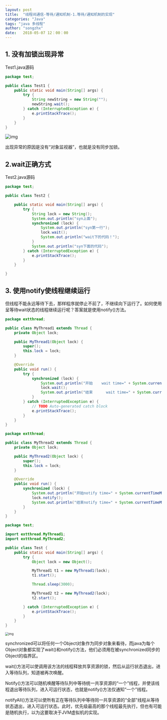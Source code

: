 ```yaml
---
layout: post
title:  "线程间通信-等待/通知机制-1.等待/通知机制的实现"
categories: "Java"
tags: "java 多线程"
author: "songzhx"
date:   2018-05-07 12：00：00
---
```


## 1. 没有加锁出现异常

Test1.java源码

```java
package test;

public class Test1 {
	public static void main(String[] args) {
		try {
			String newString = new String("");
			newString.wait();
		} catch (InterruptedException e) {
			e.printStackTrace();
		}
	}
}
```

![img](https://tva1.sinaimg.cn/large/006y8mN6gy1g6fcsud3xqj312e094abt.jpg)

出现异常的原因是没有“对象监视器”，也就是没有同步加锁。

## 2.wait正确方式

Test2.java源码

```java
package test;

public class Test2 {

	public static void main(String[] args) {
		try {
			String lock = new String();
			System.out.println("syn上面");
			synchronized (lock) {
				System.out.println("syn第一行");
				lock.wait();
				System.out.println("wait下的代码！");
			}
			System.out.println("syn下面的代码");
		} catch (InterruptedException e) {
			e.printStackTrace();
		}
	}

}

```

## 3. 使用notify使线程继续运行

​       但线程不能永远等待下去，那样程序就停止不前了，不继续向下运行了。如何使用呈等待wait状态的线程继续运行呢？答案就是使用notify()方法。

```java
package extthread;

public class MyThread1 extends Thread {
	private Object lock;

	public MyThread1(Object lock) {
		super();
		this.lock = lock;
	}

	@Override
	public void run() {
		try {
			synchronized (lock) {
				System.out.println("开始    wait time=" + System.currentTimeMillis());
				lock.wait();
				System.out.println("结束      wait time=" + System.currentTimeMillis());
			}
		} catch (InterruptedException e) {
			// TODO Auto-generated catch block
			e.printStackTrace();
		}
	}
}

```

```java
package extthread;

public class MyThread2 extends Thread {
	private Object lock;

	public MyThread2(Object lock) {
		super();
		this.lock = lock;
	}

	@Override
	public void run() {
		synchronized (lock) {
			System.out.println("开始notify time=" + System.currentTimeMillis());
			lock.notify();
			System.out.println("结束notify time=" + System.currentTimeMillis());
		}
	}
}

```

````java
package test;

import extthread.MyThread1;
import extthread.MyThread2;

public class Test {
	public static void main(String[] args) {
		try {
			Object lock = new Object();

			MyThread1 t1 = new MyThread1(lock);
			t1.start();

			Thread.sleep(3000);

			MyThread2 t2 = new MyThread2(lock);
			t2.start();

		} catch (InterruptedException e) {
			e.printStackTrace();
		}
	}
}

````

<img src="https://tva1.sinaimg.cn/large/006y8mN6gy1g6fcsuygp9j30jk08ydh1.jpg" alt="img" style="zoom:67%;" />

synchronized可以将任何一个Object对象作为同步对象来看待，而java为每个Object对象都实现了wait()和notify()方法，他们必须用在被synchronized同步的Object的临界区。

wait()方法可以使调用该方法的线程释放共享资源的锁，然后从运行状态退出，进入等待队列，知道被再次唤醒。

Notify()方法可以随机唤醒等待队列中等待统一共享资源的“一个”线程，并使该线程退出等待队列，进入可运行状态，也就是notify()方法仅通知“一个”线程。

notifyAll()方法可以使所有正在等待队列中等待同一共享资源的“全部”线程从等待状态退出，进入可运行状态。此时，优先级最高的那个线程最先执行，但也有可能是随机执行，以为这要取决于JVM虚拟机的实现。



